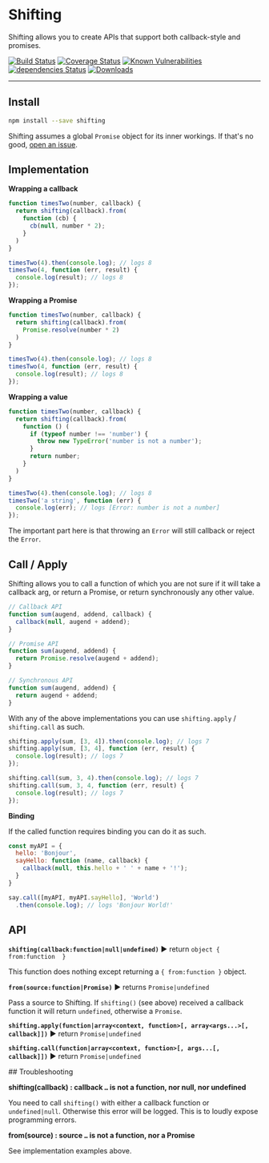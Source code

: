# Shifting

Shifting allows you to create APIs that support both callback-style and promises.

[![Build Status](https://travis-ci.org/Moeriki/node-shifting.svg?branch=master)](https://travis-ci.org/Moeriki/node-shifting) [![Coverage Status](https://coveralls.io/repos/github/Moeriki/node-shifting/badge.svg?branch=master)](https://coveralls.io/github/Moeriki/node-shifting?branch=master) [![Known Vulnerabilities](https://snyk.io/test/github/moeriki/node-shifting/badge.svg)](https://snyk.io/test/github/moeriki/node-shifting) [![dependencies Status](https://david-dm.org/moeriki/node-shifting/status.svg)](https://david-dm.org/moeriki/node-shifting) [![Downloads](http://img.shields.io/npm/dm/node-shifting.svg?style=flat)](https://www.npmjs.org/package/shifting)

---

## Install

```sh
npm install --save shifting
```

Shifting assumes a global `Promise` object for its inner workings. If that's no good, [open an issue](https://github.com/Moeriki/shifting/issues).

## Implementation

**Wrapping a callback**

```javascript
function timesTwo(number, callback) {
  return shifting(callback).from(
    function (cb) {
      cb(null, number * 2);
    }
  )
}

timesTwo(4).then(console.log); // logs 8
timesTwo(4, function (err, result) {
  console.log(result); // logs 8
});
```

**Wrapping a Promise**

```javascript
function timesTwo(number, callback) {
  return shifting(callback).from(
    Promise.resolve(number * 2)
  )
}

timesTwo(4).then(console.log); // logs 8
timesTwo(4, function (err, result) {
  console.log(result); // logs 8
});
```

**Wrapping a value**

```javascript
function timesTwo(number, callback) {
  return shifting(callback).from(
    function () (
      if (typeof number !== 'number') {
        throw new TypeError('number is not a number');
      }
      return number;
    }
  )
}

timesTwo(4).then(console.log); // logs 8
timesTwo('a string', function (err) {
  console.log(err); // logs [Error: number is not a number]
});
```

The important part here is that throwing an `Error` will still callback or reject the `Error`.

## Call / Apply

Shifting allows you to call a function of which you are not sure if it will take a callback arg, or return a Promise, or return synchronously any other value.

```javascript
// Callback API
function sum(augend, addend, callback) {
  callback(null, augend + addend);
}

// Promise API
function sum(augend, addend) {
  return Promise.resolve(augend + addend);
}

// Synchronous API
function sum(augend, addend) {
  return augend + addend;
}
```

With any of the above implementations you can use `shifting.apply` / `shifting.call` as such.

```javascript
shifting.apply(sum, [3, 4]).then(console.log); // logs 7
shifting.apply(sum, [3, 4], function (err, result) {
  console.log(result); // logs 7
});

shifting.call(sum, 3, 4).then(console.log); // logs 7
shifting.call(sum, 3, 4, function (err, result) {
  console.log(result); // logs 7
});
```

**Binding**

If the called function requires binding you can do it as such.

```javascript
const myAPI = {
  hello: 'Bonjour',
  sayHello: function (name, callback) {
    callback(null, this.hello + ' ' + name + '!');
  }
}

say.call([myAPI, myAPI.sayHello], 'World')
  .then(console.log); // logs 'Bonjour World!'
```

## API

**`shifting(callback:function|null|undefined)`** ▶︎ return `object { from:function  }`

This function does nothing except returning a `{ from:function }` object.

**`from(source:function|Promise)`** ▶︎ returns `Promise|undefined`

Pass a source to Shifting. If `shifting()` (see above) received a callback function it will return `undefined`, otherwise a `Promise`.

**`shifting.apply(function|array<context, function>[, array<args...>[, callback]])`** ▶︎ return `Promise|undefined`

**`shifting.call(function|array<context, function>[, args...[, callback]])`** ▶︎ return `Promise|undefined`

<a name="troubleshooting" />
## Troubleshooting

**shifting(callback) : callback `…` is not a function, nor null, nor undefined**

You need to call `shifting()` with either a callback function or `undefined|null`. Otherwise this error will be logged. This is to loudly expose programming errors.

**from(source) : source `…` is not a function, nor a Promise**

See implementation examples above.
